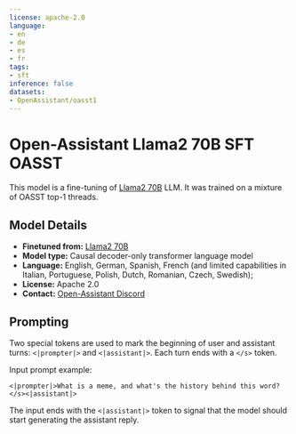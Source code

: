 ```yaml
---
license: apache-2.0
language:
- en
- de
- es
- fr
tags:
- sft
inference: false
datasets:
- OpenAssistant/oasst1
---
```


# Open-Assistant Llama2 70B SFT OASST

This model is a fine-tuning of [Llama2 70B](https://huggingface.co/meta-llama/Llama-2-70b-hf) LLM. 
It was trained on a mixture of OASST top-1 threads.
## Model Details

- **Finetuned from:** [Llama2 70B](https://huggingface.co/meta-llama/Llama-2-70b-hf)
- **Model type:** Causal decoder-only transformer language model
- **Language:** English, German, Spanish, French (and limited capabilities in Italian, Portuguese, Polish, Dutch, Romanian, Czech, Swedish);
- **License:** Apache 2.0
- **Contact:** [Open-Assistant Discord](https://ykilcher.com/open-assistant-discord)

## Prompting

Two special tokens are used to mark the beginning of user and assistant turns:
`<|prompter|>` and `<|assistant|>`. Each turn ends with a `</s>` token.

Input prompt example:
```
<|prompter|>What is a meme, and what's the history behind this word?</s><|assistant|>
```
The input ends with the `<|assistant|>` token to signal that the model should 
start generating the assistant reply.

